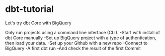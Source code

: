 # dbt-tutorial
Let's try dbt Core with BigQuery

Only run projects using a command line interface (CLI).
-Start with install of dbt Core manually
-Set up BigQuery project with a type of authentication, then load your data.
-Set up your Github with a new repo
-Connect to BigQuery
-A first dbt run
-And check the result of the first Commit
